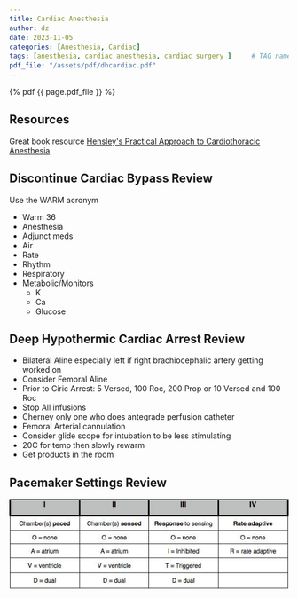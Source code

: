 ```yaml
---
title: Cardiac Anesthesia
author: dz  
date: 2023-11-05
categories: [Anesthesia, Cardiac]
tags: [anesthesia, cardiac anesthesia, cardiac surgery ]     # TAG names should always be lowercase
pdf_file: "/assets/pdf/dhcardiac.pdf"
---
```


{% pdf {{ page.pdf_file }} %}

## Resources

Great book resource [Hensley's Practical Approach to Cardiothoracic Anesthesia](https://www.amazon.com/Hensleys-Practical-Approach-Cardiothoracic-Anesthesia/dp/1496372662/ref=asc_df_1496372662/?tag=hyprod-20&linkCode=df0&hvadid=312168414377&hvpos=&hvnetw=g&hvrand=3323556718819415157&hvpone=&hvptwo=&hvqmt=&hvdev=c&hvdvcmdl=&hvlocint=&hvlocphy=9002411&hvtargid=pla-524262916019&psc=1&mcid=d481058e88cd3c099fda1ff353ae0117)

## Discontinue Cardiac Bypass Review

Use the WARM acronym

- Warm 36
- Anesthesia
- Adjunct meds
- Air
- Rate
- Rhythm
- Respiratory
- Metabolic/Monitors
	- K
	- Ca
	- Glucose

## Deep Hypothermic Cardiac Arrest Review

- Bilateral Aline especially left if right brachiocephalic artery getting worked on
- Consider Femoral Aline
- Prior to Ciric Arrest: 5 Versed, 100 Roc, 200 Prop or 10 Versed and 100 Roc
- Stop All infusions
- Cherney only one who does antegrade perfusion catheter
- Femoral Arterial cannulation
- Consider glide scope for intubation to be less stimulating
- 20C for temp then slowly rewarm
- Get products in the room

## Pacemaker Settings Review

![pacer](/assets/img/pace.jpg)